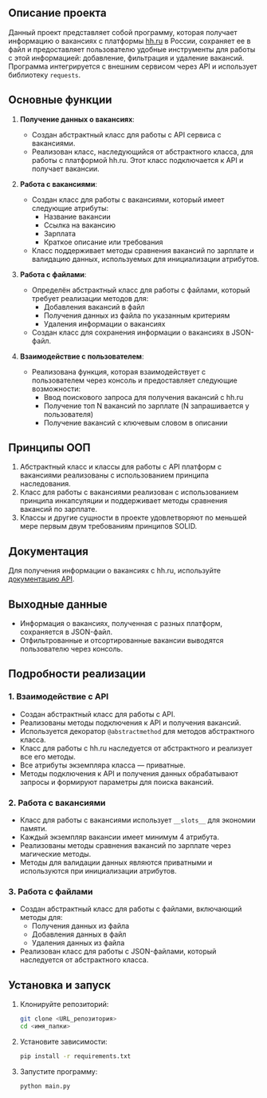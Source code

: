 ## Описание проекта

Данный проект представляет собой программу, которая получает информацию о вакансиях с платформы [hh.ru](https://hh.ru) в России, сохраняет ее в файл и предоставляет пользователю удобные инструменты для работы с этой информацией: добавление, фильтрация и удаление вакансий. Программа интегрируется с внешним сервисом через API и использует библиотеку `requests`.

## Основные функции

1. **Получение данных о вакансиях**:
   - Создан абстрактный класс для работы с API сервиса с вакансиями.
   - Реализован класс, наследующийся от абстрактного класса, для работы с платформой hh.ru. Этот класс подключается к API и получает вакансии.

2. **Работа с вакансиями**:
   - Создан класс для работы с вакансиями, который имеет следующие атрибуты:
     - Название вакансии
     - Ссылка на вакансию
     - Зарплата
     - Краткое описание или требования
   - Класс поддерживает методы сравнения вакансий по зарплате и валидацию данных, используемых для инициализации атрибутов.

3. **Работа с файлами**:
   - Определён абстрактный класс для работы с файлами, который требует реализации методов для:
     - Добавления вакансий в файл
     - Получения данных из файла по указанным критериям
     - Удаления информации о вакансиях
   - Создан класс для сохранения информации о вакансиях в JSON-файл.

4. **Взаимодействие с пользователем**:
   - Реализована функция, которая взаимодействует с пользователем через консоль и предоставляет следующие возможности:
     - Ввод поискового запроса для получения вакансий с hh.ru
     - Получение топ N вакансий по зарплате (N запрашивается у пользователя)
     - Получение вакансий с ключевым словом в описании

## Принципы ООП

1. Абстрактный класс и классы для работы с API платформ с вакансиями реализованы с использованием принципа наследования.
2. Класс для работы с вакансиями реализован с использованием принципа инкапсуляции и поддерживает методы сравнения вакансий по зарплате.
3. Классы и другие сущности в проекте удовлетворяют по меньшей мере первым двум требованиям принципов SOLID.

## Документация

Для получения информации о вакансиях с hh.ru, используйте [документацию API](https://github.com/hhru/api/).

## Выходные данные

- Информация о вакансиях, полученная с разных платформ, сохраняется в JSON-файл.
- Отфильтрованные и отсортированные вакансии выводятся пользователю через консоль.

## Подробности реализации

### 1. Взаимодействие с API

- Создан абстрактный класс для работы с API.
- Реализованы методы подключения к API и получения вакансий.
- Используется декоратор `@abstractmethod` для методов абстрактного класса.
- Класс для работы с hh.ru наследуется от абстрактного и реализует все его методы.
- Все атрибуты экземпляра класса — приватные.
- Методы подключения к API и получения данных обрабатывают запросы и формируют параметры для поиска вакансий.

### 2. Работа с вакансиями

- Класс для работы с вакансиями использует `__slots__` для экономии памяти.
- Каждый экземпляр вакансии имеет минимум 4 атрибута.
- Реализованы методы сравнения вакансий по зарплате через магические методы.
- Методы для валидации данных являются приватными и используются при инициализации атрибутов.

### 3. Работа с файлами

- Создан абстрактный класс для работы с файлами, включающий методы для:
  - Получения данных из файла
  - Добавления данных в файл
  - Удаления данных из файла
- Реализован класс для работы с JSON-файлами, который наследуется от абстрактного класса.

## Установка и запуск

1. Клонируйте репозиторий:
   ```bash
   git clone <URL_репозитория>
   cd <имя_папки>
   ```

2. Установите зависимости:
   ```bash
   pip install -r requirements.txt
   ```

3. Запустите программу:
   ```bash
   python main.py
